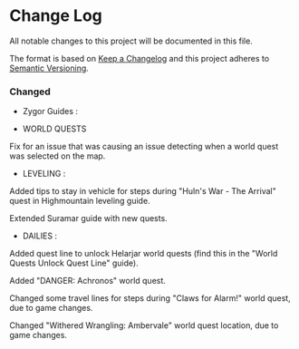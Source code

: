 # Change Log
All notable changes to this project will be documented in this file.

The format is based on [Keep a Changelog](http://keepachangelog.com/) 
and this project adheres to [Semantic Versioning](http://semver.org/).

### Changed
- Zygor Guides : 

- WORLD QUESTS

Fix for an issue that was causing an issue detecting when a world quest was selected on the map.

- LEVELING : 

Added tips to stay in vehicle for steps during "Huln's War - The Arrival" quest in Highmountain leveling guide.

Extended Suramar guide with new quests.

 - DAILIES : 
 
Added quest line to unlock Helarjar world quests (find this in the "World Quests Unlock Quest Line" guide).

Added "DANGER: Achronos" world quest.

Changed some travel lines for steps during "Claws for Alarm!" world quest, due to game changes.

Changed "Withered Wrangling: Ambervale" world quest location, due to game changes.

